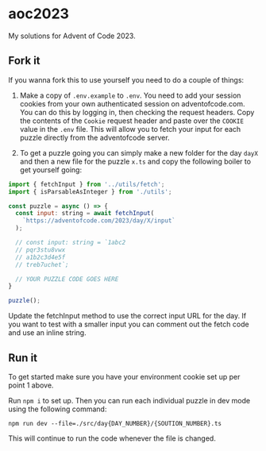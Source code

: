 # aoc2023

My solutions for Advent of Code 2023.

## Fork it

If you wanna fork this to use yourself you need to do a couple of things:

1. Make a copy of `.env.example` to `.env`. You need to add your session cookies from your own authenticated session on adventofcode.com. You can do this by logging in, then checking the request headers. Copy the contents of the `Cookie` request header and paste over the `COOKIE` value in the `.env` file. This will allow you to fetch your input for each puzzle directly from the adventofcode server.

2. To get a puzzle going you can simply make a new folder for the day `dayX` and then a new file for the puzzle `x.ts` and copy the following boiler to get yourself going:

```JavaScript
import { fetchInput } from '../utils/fetch';
import { isParsableAsInteger } from './utils';

const puzzle = async () => {
  const input: string = await fetchInput(
    `https://adventofcode.com/2023/day/X/input`
  );

  // const input: string = `1abc2
  // pqr3stu8vwx
  // a1b2c3d4e5f
  // treb7uchet`;

  // YOUR PUZZLE CODE GOES HERE
}

puzzle();
```

Update the fetchInput method to use the correct input URL for the day. If you want to test with a smaller input you can comment out the fetch code and use an inline string.

## Run it

To get started make sure you have your environment cookie set up per point 1 above.

Run `npm i` to set up. Then you can run each individual puzzle in dev mode using the following command:

```
npm run dev --file=./src/day{DAY_NUMBER}/{SOUTION_NUMBER}.ts
```

This will continue to run the code whenever the file is changed.
